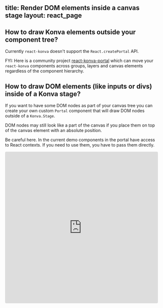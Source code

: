 title: Render DOM elements inside a canvas stage
layout: react_page
---

## How to draw Konva elements outside your component tree?

Currently `react-konva` doesn't support the `React.createPortal` API. 

FYI: Here is a community project [react-konva-portal](https://github.com/papahigh/react-konva-portal) which can move your `react-konva` components across groups, layers and canvas elements regardless of the component hierarchy. 


## How to draw DOM elements (like inputs or divs) inside of a Konva stage?

If you want to have some DOM nodes as part of your canvas tree you can create your own custom `Portal` component that will draw DOM nodes outside of a `Konva.Stage`.

DOM nodes may still look like a part of the canvas if you place them on top of the canvas element with an absolute position.

Be careful here. In the current demo components in the portal have access to React contexts. If you need to use them, you have to pass them directly.


<iframe src="https://codesandbox.io/embed/github/konvajs/site/tree/master/react-demos/dom_portal?hidenavigation=1&view=split&fontsize=10" style="width:100%; height:500px; border:0; border-radius: 4px; overflow:hidden;" sandbox="allow-modals allow-forms allow-popups allow-scripts allow-same-origin"></iframe>
